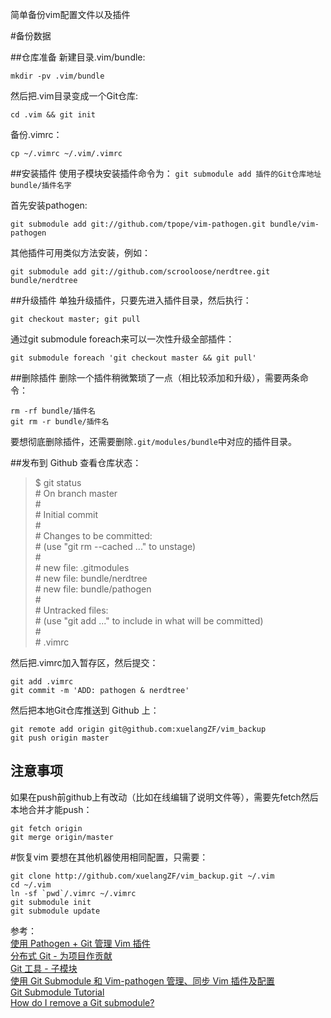 简单备份vim配置文件以及插件

#备份数据

##仓库准备
新建目录.vim/bundle:  

    mkdir -pv .vim/bundle

然后把.vim目录变成一个Git仓库:

    cd .vim && git init

备份.vimrc：

    cp ~/.vimrc ~/.vim/.vimrc

##安装插件
使用子模块安装插件命令为： `git submodule add 插件的Git仓库地址 bundle/插件名字`

首先安装pathogen:  

    git submodule add git://github.com/tpope/vim-pathogen.git bundle/vim-pathogen
    
其他插件可用类似方法安装，例如：  

    git submodule add git://github.com/scrooloose/nerdtree.git bundle/nerdtree

##升级插件
单独升级插件，只要先进入插件目录，然后执行：  

    git checkout master; git pull

通过git submodule foreach来可以一次性升级全部插件：  

    git submodule foreach 'git checkout master && git pull'

##删除插件
删除一个插件稍微繁琐了一点（相比较添加和升级），需要两条命令：

	rm -rf bundle/插件名	
	git rm -r bundle/插件名

要想彻底删除插件，还需要删除`.git/modules/bundle`中对应的插件目录。

##发布到 Github 
查看仓库状态：

> $ git status  
> \# On branch master  
> \#  
> \# Initial commit  
> \#  
> \# Changes to be committed:  
> \#   (use "git rm --cached <file>..." to unstage)  
> \#  
> \#   new file:   .gitmodules  
> \#   new file:   bundle/nerdtree  
> \#   new file:   bundle/pathogen  
> \#  
> \# Untracked files:  
> \#   (use "git add <file>..." to include in what will be committed)  
> \#	
> \#   .vimrc	

然后把.vimrc加入暂存区，然后提交：  

    git add .vimrc  
    git commit -m 'ADD: pathogen & nerdtree'	

然后把本地Git仓库推送到 Github 上：  

    git remote add origin git@github.com:xuelangZF/vim_backup	
    git push origin master	

## 注意事项
如果在push前github上有改动（比如在线编辑了说明文件等），需要先fetch然后本地合并才能push：  

    git fetch origin	
    git merge origin/master	


#恢复vim
要想在其他机器使用相同配置，只需要：  

    git clone http://github.com/xuelangZF/vim_backup.git ~/.vim	
    cd ~/.vim 
    ln -sf `pwd`/.vimrc ~/.vimrc
    git submodule init	
    git submodule update	

参考：  
[使用 Pathogen + Git 管理 Vim 插件][1]  
[分布式 Git - 为项目作贡献][2]	 
[Git 工具 - 子模块][3]  
[使用 Git Submodule 和 Vim-pathogen 管理、同步 Vim 插件及配置][4]  
[Git Submodule Tutorial][5]  
[How do I remove a Git submodule?][6]

[1]:http://lostjs.com/2012/02/04/use-pathogen-and-git-to-manage-vimfiles/  
[2]:http://git-scm.com/book/zh/%E5%88%86%E5%B8%83%E5%BC%8F-Git-%E4%B8%BA%E9%A1%B9%E7%9B%AE%E4%BD%9C%E8%B4%A1%E7%8C%AE  
[3]:http://git-scm.com/book/zh/Git-%E5%B7%A5%E5%85%B7-%E5%AD%90%E6%A8%A1%E5%9D%97  
[4]:http://liluo.org/blog/2012/05/using-git-submodule-and-vim-pathogen-for-vim-configuraction-management/
[5]:https://git.wiki.kernel.org/index.php/GitSubmoduleTutorial#Removal
[6]:http://stackoverflow.com/questions/1260748/how-do-i-remove-a-git-submodule